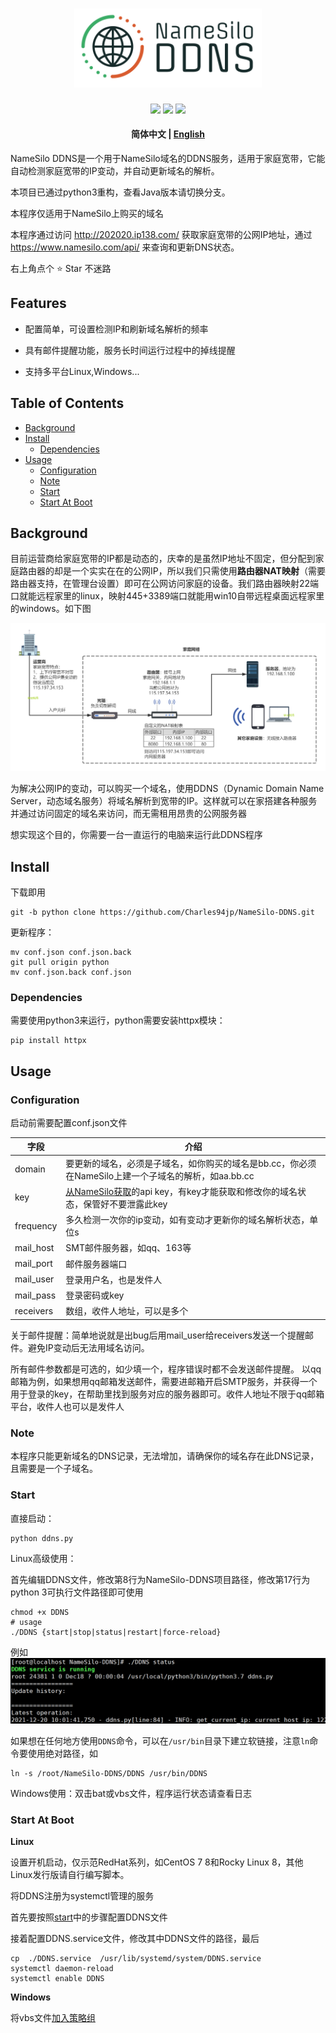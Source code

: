<h1 align="center">
  <a href="#">
  <img src="logo.svg" width="300px">
  </a>
  <br>
</h1>

<p align="center">
<a href="https://github.com/Charles94jp/NameSilo-DDNS/tree/python"><img src="https://img.shields.io/badge/NameSilo-DDNS-brightgreen"></a>  
<a target="_blank" href="https://opensource.org/licenses/MIT"><img src="https://img.shields.io/badge/license-MIT-_red.svg"></a>  
<a href="#----"><img src="https://img.shields.io/badge/python-v3.8-blue"></a>
</p>

<h4 align="center">简体中文 | <a href="https://github.com/Charles94jp/NameSilo-DDNS#----">English</a></h3>


NameSilo DDNS是一个用于NameSilo域名的DDNS服务，适用于家庭宽带，它能自动检测家庭宽带的IP变动，并自动更新域名的解析。

本项目已通过python3重构，查看Java版本请切换分支。

本程序仅适用于NameSilo上购买的域名

本程序通过访问 http://202020.ip138.com/ 获取家庭宽带的公网IP地址，通过 https://www.namesilo.com/api/ 来查询和更新DNS状态。

右上角点个 ⭐ Star 不迷路

## Features

- 配置简单，可设置检测IP和刷新域名解析的频率

- 具有邮件提醒功能，服务长时间运行过程中的掉线提醒

- 支持多平台Linux,Windows...

## Table of Contents

- [Background](#background)
- [Install](#install)
    - [Dependencies](#dependencies)
- [Usage](#usage)
    - [Configuration](#configuration)
    - [Note](#note)
    - [Start](#start)
    - [Start At Boot](#start-at-boot)

## Background

目前运营商给家庭宽带的IP都是动态的，庆幸的是虽然IP地址不固定，但分配到家庭路由器的却是一个实实在在的公网IP，所以我们只需使用**路由器NAT映射**（需要路由器支持，在管理台设置）即可在公网访问家庭的设备。我们路由器映射22端口就能远程家里的linux，映射445+3389端口就能用win10自带远程桌面远程家里的windows。如下图

![网络拓扑图](https://raw.githubusercontent.com/Charles94jp/NameSilo-DDNS/java/Network-topology.png)

为解决公网IP的变动，可以购买一个域名，使用DDNS（Dynamic Domain Name Server，动态域名服务）将域名解析到宽带的IP。这样就可以在家搭建各种服务并通过访问固定的域名来访问，而无需租用昂贵的公网服务器

想实现这个目的，你需要一台一直运行的电脑来运行此DDNS程序



## Install

下载即用

```
git -b python clone https://github.com/Charles94jp/NameSilo-DDNS.git
```

更新程序：

```
mv conf.json conf.json.back
git pull origin python
mv conf.json.back conf.json
```

### Dependencies


需要使用python3来运行，python需要安装httpx模块：

```
pip install httpx
```

## Usage

### Configuration

启动前需要配置conf.json文件

|字段|介绍|
|--|--|
|domain|要更新的域名，必须是子域名，如你购买的域名是bb.cc，你必须在NameSilo上建一个子域名的解析，如aa.bb.cc| 
|key|<a target="_blank" href="https://guozh.net/obtain-namesilo-api-key/">从NameSilo获取</a>的api key，有key才能获取和修改你的域名状态，保管好不要泄露此key| 
|frequency|多久检测一次你的ip变动，如有变动才更新你的域名解析状态，单位s| 
|mail_host|SMT邮件服务器，如qq、163等| 
|mail_port|邮件服务器端口| 
|mail_user|登录用户名，也是发件人| 
|mail_pass|登录密码或key| 
|receivers|数组，收件人地址，可以是多个| 

关于邮件提醒：简单地说就是出bug后用mail_user给receivers发送一个提醒邮件。避免IP变动后无法用域名访问。

所有邮件参数都是可选的，如少填一个，程序错误时都不会发送邮件提醒。 以qq邮箱为例，如果想用qq邮箱发送邮件，需要进邮箱开启SMTP服务，并获得一个用于登录的key，在帮助里找到服务对应的服务器即可。收件人地址不限于qq邮箱平台，收件人也可以是发件人

### Note


本程序只能更新域名的DNS记录，无法增加，请确保你的域名存在此DNS记录，且需要是一个子域名。

### Start


直接启动：

```
python ddns.py
```

Linux高级使用：

首先编辑DDNS文件，修改第8行为NameSilo-DDNS项目路径，修改第17行为python 3可执行文件路径即可使用

```
chmod +x DDNS
# usage
./DDNS {start|stop|status|restart|force-reload}
```

例如
![](example.png)

如果想在任何地方使用`DDNS`命令，可以在`/usr/bin`目录下建立软链接，注意`ln`命令要使用绝对路径，如

```
ln -s /root/NameSilo-DDNS/DDNS /usr/bin/DDNS
```

Windows使用：双击bat或vbs文件，程序运行状态请查看日志

### Start At Boot

<b>Linux</b>

设置开机启动，仅示范RedHat系列，如CentOS 7 8和Rocky Linux 8，其他Linux发行版请自行编写脚本。

将DDNS注册为systemctl管理的服务

首先要按照[start](#start)中的步骤配置DDNS文件

接着配置DDNS.service文件，修改其中DDNS文件的路径，最后

```
cp  ./DDNS.service  /usr/lib/systemd/system/DDNS.service
systemctl daemon-reload
systemctl enable DDNS
```

<b>Windows</b>

将vbs文件[加入策略组](https://blog.csdn.net/yunmuq/article/details/110199091)
